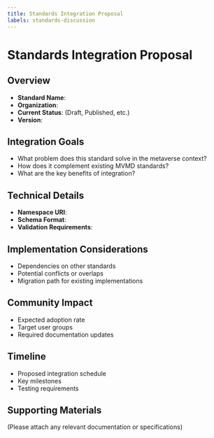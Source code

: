 ```yaml
---
title: Standards Integration Proposal
labels: standards-discussion
---
```


# Standards Integration Proposal

## Overview
- **Standard Name**: 
- **Organization**: 
- **Current Status**: (Draft, Published, etc.)
- **Version**: 

## Integration Goals
- What problem does this standard solve in the metaverse context?
- How does it complement existing MVMD standards?
- What are the key benefits of integration?

## Technical Details
- **Namespace URI**: 
- **Schema Format**: 
- **Validation Requirements**: 

## Implementation Considerations
- Dependencies on other standards
- Potential conflicts or overlaps
- Migration path for existing implementations

## Community Impact
- Expected adoption rate
- Target user groups
- Required documentation updates

## Timeline
- Proposed integration schedule
- Key milestones
- Testing requirements

## Supporting Materials
(Please attach any relevant documentation or specifications) 